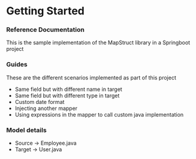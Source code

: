 # Getting Started

### Reference Documentation
This is the sample implementation of the MapStruct library in a Springboot project


### Guides
These are the different scenarios implemented as part of this project

* Same field but with different name in target
* Same field but with different type in target
* Custom date format
* Injecting another mapper
* Using expressions in the mapper to call custom java implementation

### Model details
* Source -> Employee.java
* Target -> User.java
